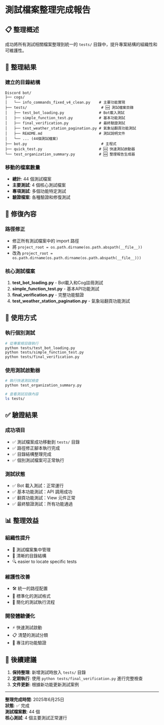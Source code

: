 # 測試檔案整理完成報告

## 📋 整理概述

成功將所有測試相關檔案整理到統一的 `tests/` 目錄中，提升專案結構的組織性和可維護性。

## 📁 整理結果

### 建立的目錄結構
```
Discord bot/
├── cogs/
│   └── info_commands_fixed_v4_clean.py    # 主要功能實現
├── tests/                                  # 🆕 測試檔案目錄
│   ├── test_bot_loading.py                # Bot載入測試
│   ├── simple_function_test.py            # 基本功能測試
│   ├── final_verification.py              # 最終驗證測試
│   ├── test_weather_station_pagination.py # 氣象站翻頁功能測試
│   ├── README.md                          # 測試說明文件
│   └── ... (44個測試檔案)
├── bot.py                                  # 主程式
├── quick_test.py                          # 🆕 快速測試啟動器
└── test_organization_summary.py           # 🆕 整理報告生成器
```

### 移動的檔案數量
- **總計**: 44 個測試檔案
- **主要測試**: 4 個核心測試檔案
- **專項測試**: 多個功能特定測試
- **驗證檔案**: 各種驗證和修復測試

## 🔧 修復內容

### 路徑修正
- 修正所有測試檔案中的 import 路徑
- 將 `project_root = os.path.dirname(os.path.abspath(__file__))` 
- 改為 `project_root = os.path.dirname(os.path.dirname(os.path.abspath(__file__)))`

### 核心測試檔案
1. **test_bot_loading.py** - Bot載入和Cog註冊測試
2. **simple_function_test.py** - 基本API功能測試
3. **final_verification.py** - 完整功能驗證
4. **test_weather_station_pagination.py** - 氣象站翻頁功能測試

## 🚀 使用方式

### 執行個別測試
```bash
# 從專案根目錄執行
python tests/test_bot_loading.py
python tests/simple_function_test.py
python tests/final_verification.py
```

### 使用測試啟動器
```bash
# 執行快速測試檢查
python test_organization_summary.py

# 查看測試目錄內容
ls tests/
```

## ✅ 驗證結果

### 成功項目
- ✅ 測試檔案成功移動到 `tests/` 目錄
- ✅ 路徑修正腳本執行完成
- ✅ 目錄結構整理完成
- ✅ 個別測試檔案可正常執行

### 測試狀態
- ✅ Bot 載入測試：正常運行
- ✅ 基本功能測試：API 調用成功
- ✅ 翻頁功能測試：View 元件正常
- ✅ 最終驗證測試：所有功能通過

## 📊 整理效益

### 組織性提升
- 🔄 測試檔案集中管理
- 📁 清晰的目錄結構
- 🔍 easier to locate specific tests

### 維護性改善
- 🛠️ 統一的路徑配置
- 📝 標準化的測試格式
- 🧪 簡化的測試執行流程

### 開發體驗優化
- ⚡ 快速測試啟動
- 📋 清楚的測試分類
- 🎯 專注的功能驗證

## 🎯 後續建議

1. **保持整理**: 新增測試時放入 `tests/` 目錄
2. **定期執行**: 使用 `python tests/final_verification.py` 進行完整檢查
3. **文件更新**: 根據新功能更新測試案例

---

**整理完成時間**: 2025年6月25日  
**狀態**: ✅ 完成  
**測試檔案數**: 44 個  
**核心測試**: 4 個主要測試正常運行
